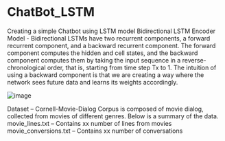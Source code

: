 # ChatBot_LSTM
Creating a simple Chatbot using LSTM model
Bidirectional LSTM Encoder Model -
Bidirectional LSTMs have two recurrent components, a forward recurrent component, and a backward recurrent component. The forward component computes the hidden and cell states, and the backward component computes them by taking the input sequence in a reverse-chronological order, that is, starting from time step Tx to 1. The intuition of using a backward component is that we are creating a way where the network sees future data and learns its weights accordingly. 

![image](https://user-images.githubusercontent.com/29209042/162600791-e7c42b09-0ab0-499c-a35e-9c22222e4cb0.png)

Dataset –
Cornell-Movie-Dialog Corpus is composed of movie dialog, collected from movies of different genres. Below is a summary of the data.
movie_lines.txt – Contains xx number of lines from movies
movie_conversions.txt – Contains xx number of conversations  
